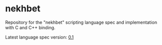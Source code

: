 # nekhbet

Repository for the "nekhbet" scripting language spec and implementation with C and C++ binding.

Latest language spec version: [0.1](spec/0.1.md)
